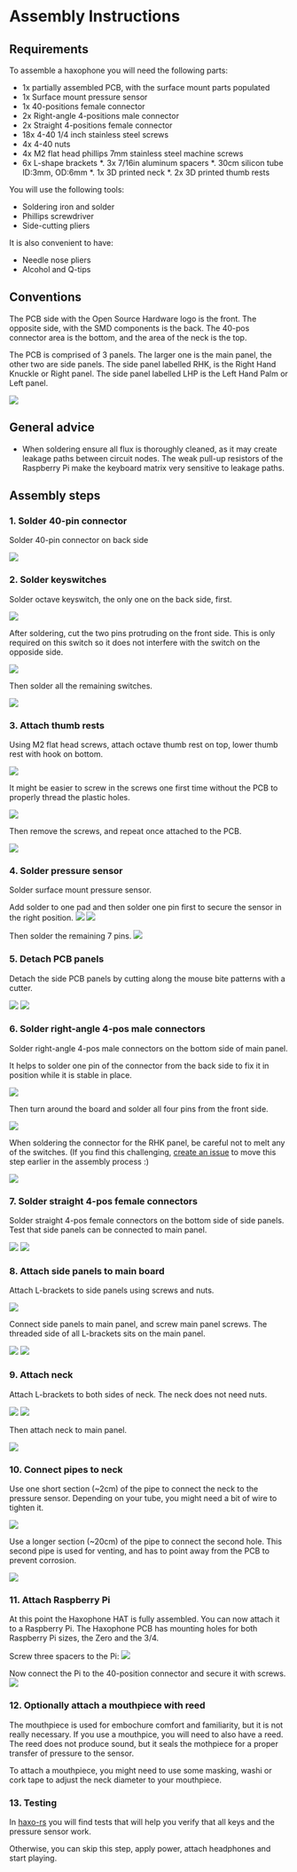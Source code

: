 
# Assembly Instructions

## Requirements

To assemble a haxophone you will need the following parts:

* 1x partially assembled PCB, with the surface mount parts populated
* 1x Surface mount pressure sensor
* 1x 40-positions female connector
* 2x Right-angle 4-positions male connector
* 2x Straight 4-positions female connector
* 18x 4-40 1/4 inch stainless steel screws
* 4x 4-40 nuts
* 4x M2 flat head phillips 7mm stainless steel machine screws
* 6x L-shape brackets
*. 3x 7/16in aluminum spacers
*. 30cm silicon tube ID:3mm, OD:6mm
*. 1x 3D printed neck
*. 2x 3D printed thumb rests

You will use the following tools:

* Soldering iron and solder
* Phillips screwdriver
* Side-cutting pliers

It is also convenient to have:
* Needle nose pliers
* Alcohol and Q-tips

## Conventions

The PCB side with the Open Source Hardware logo is the front.
The opposite side, with the SMD components is the back.
The 40-pos connector area is the bottom, and the area of the neck is the top.

The PCB is comprised of 3 panels.  The larger one is the main panel, the other
two are side panels.  The side panel labelled RHK, is the Right Hand Knuckle or
Right panel.  The side panel labelled LHP is the Left Hand Palm or Left panel.

![](images/assembly/conventions.jpg)

## General advice

* When soldering ensure all flux is thoroughly cleaned, as it may create leakage paths between circuit nodes.  The weak pull-up resistors of the Raspberry Pi make the keyboard matrix very sensitive to leakage paths.

## Assembly steps

### 1. Solder 40-pin connector

Solder 40-pin connector on back side

![](images/assembly/40pos_connector.jpg)

### 2. Solder keyswitches

Solder octave keyswitch, the only one on the back side, first.

![](images/assembly/octave_back.jpg)

After soldering, cut the two pins protruding on the front side.  This is only
required on this switch so it does not interfere with the switch on the
opposide side.

![](images/assembly/octave_flush.jpg)

Then solder all the remaining switches.

![](images/assembly/all_keys.jpg)

### 3. Attach thumb rests

Using M2 flat head screws, attach octave thumb rest on top, lower thumb rest
with hook on bottom.

![](images/assembly/thrests.jpg)

It might be easier to screw in the screws one first time without the PCB to
properly thread the plastic holes.

![](images/assembly/thread.jpg)

Then remove the screws, and repeat once attached to the PCB.

![](images/assembly/thumb_screw.jpg)

### 4. Solder pressure sensor

Solder surface mount pressure sensor.

Add solder to one pad and then solder one pin first to secure the sensor in the right position.
![](images/assembly/sensor_one.jpg)
![](images/assembly/sensor_two.jpg)

Then solder the remaining 7 pins.
![](images/assembly/sensor_three.jpg)

### 5. Detach PCB panels

Detach the side PCB panels by cutting along the mouse bite patterns with a cutter.

![](images/assembly/panels_one.jpg)
![](images/assembly/panels_two.jpg)

### 6. Solder right-angle 4-pos male connectors

Solder right-angle 4-pos male connectors on the bottom side of main panel.

It helps to solder one pin of the connector from the back side to fix it in
position while it is stable in place.

![](images/assembly/right_con_one.jpg)

Then turn around the board and solder all four pins from the front side.

![](images/assembly/right_con_two.jpg)

When soldering the connector for the RHK panel, be careful not to melt any of
the switches.  (If you find this challenging, [create an
issue](https://github.com/jcard0na/haxo-hw/issues/new/choose) to move this step
earlier in the assembly process :)

![](images/assembly/right_con_three.jpg)

### 7. Solder straight 4-pos female connectors

Solder straight 4-pos female connectors on the bottom side of side panels.
Test that side panels can be connected to main panel.

![](images/assembly/sidecon_one.jpg)
![](images/assembly/sidecon_two.jpg)

### 8. Attach side panels to main board

Attach L-brackets to side panels using screws and nuts.

![](images/assembly/lbracket_one.jpg)

Connect side panels to main panel, and screw main panel screws.  The threaded side of all L-brackets sits on the main panel.

![](images/assembly/lbracket_two.jpg)
![](images/assembly/lbracket_three.jpg)

### 9. Attach neck

Attach L-brackets to both sides of neck.  The neck does not need nuts.

![](images/assembly/neck_one.jpg)
![](images/assembly/neck_two.jpg)

Then attach neck to main panel.

![](images/assembly/neck_three.jpg)

### 10. Connect pipes to neck

Use one short section (~2cm) of the pipe to connect the neck to the pressure
sensor.  Depending on your tube, you might need a bit of wire to tighten it.

![](images/assembly/pipes_one.jpg)

Use a longer section (~20cm) of the pipe to connect the second hole.  This
second pipe is used for venting, and has to point away from the PCB to prevent
corrosion.

![](images/assembly/pipes_two.jpg)

### 11. Attach Raspberry Pi

At this point the Haxophone HAT is fully assembled.  You can now attach it to a Raspberry Pi.  The Haxophone PCB has mounting holes for both Raspberry Pi sizes, the Zero and the 3/4.

Screw three spacers to the Pi:
![](images/assembly/pi_one.jpg)

Now connect the Pi to the 40-position connector and secure it with screws.
![](images/assembly/pi_two.jpg)

### 12. Optionally attach a mouthpiece with reed

The mouthpiece is used for embochure comfort and familiarity, but it is not really necessary.  If you use a mouthpice, you will need to also have a reed.  The reed does not produce sound, but it seals the mothpiece for a proper transfer of pressure to the sensor.

To attach a mouthpiece, you might need to use some masking, washi or cork tape to adjust the neck diameter to your mouthpiece.

### 13. Testing

In [haxo-rs](https://github.com/jcard0na/haxo-rs#testing) you will find tests that will help you verify that all keys and the pressure sensor work.

Otherwise, you can skip this step, apply power, attach headphones and start playing.
